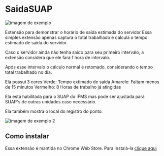 # SaidaSUAP

![imagem de exemplo](https://github.com/tingolopes/SaidaSUAP/blob/main/images/exemplo_tela_principal.jpg)

Extensão para demonstrar o horário de saída estimada do servidor
Essa simples extensão apenas captura o total trabalhado e calcula o tempo estimado de saída do servidor.

Caso o servidor ainda não tenha saído para seu primeiro intervalo, a extensão considera que ele fará 1 hora de intervalo.

Após esse intervalo o cálculo normal é retomado, considerando o tempo total trabalhado no dia.

Ela possui 3 cores
Verde: Tempo extimado de saída
Amarelo: Faltam menos de 15 minutos
Vermelho: 8 Horas de trabalho já atingidas

Ela está habilitada para o SUAP do IFMS mas pode ser ajustada para SUAP's de outras unidades caso necessário.

Ela também mostra o local do registro do ponto.

![imagem de exemplo 2](https://github.com/tingolopes/SaidaSUAP/blob/main/images/exemplo_tela_frequencia.png)

## Como instalar
Essa extensão é mantida no Chrome Web Store. Para instalá-la [clique aqui](https://chrome.google.com/webstore/detail/sa%C3%ADda-estimada-suap/pcpobpkgpekobmddpfhcbmcflppabopp?utm_source=ext_app_menu)